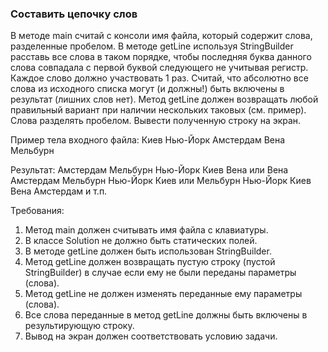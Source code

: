 
### Составить цепочку слов

В методе main считай с консоли имя файла, который содержит слова, разделенные пробелом.
В методе getLine используя StringBuilder расставь все слова в таком порядке,
чтобы последняя буква данного слова совпадала с первой буквой следующего не учитывая регистр.
Каждое слово должно участвовать 1 раз.
Считай, что абсолютно все слова из исходного списка могут (и должны!) быть включены в результат (лишних слов нет).
Метод getLine должен возвращать любой правильный вариант при наличии нескольких таковых (см. пример).
Слова разделять пробелом.
Вывести полученную строку на экран.

Пример тела входного файла:
Киев Нью-Йорк Амстердам Вена Мельбурн

Результат:
Амстердам Мельбурн Нью-Йорк Киев Вена
или
Вена Амстердам Мельбурн Нью-Йорк Киев
или
Мельбурн Нью-Йорк Киев Вена Амстердам
и т.п.


Требования:
1.	Метод main должен считывать имя файла с клавиатуры.
2.	В классе Solution не должно быть статических полей.
3.	В методе getLine должен быть использован StringBuilder.
4.	Метод getLine должен возвращать пустую строку (пустой StringBuilder) в случае если ему не были переданы параметры (слова).
5.	Метод getLine не должен изменять переданные ему параметры (слова).
6.	Все слова переданные в метод getLine должны быть включены в результирующую строку.
7.	Вывод на экран должен соответствовать условию задачи.


